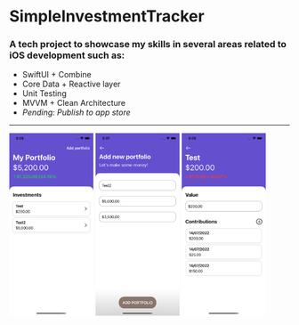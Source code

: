 # SimpleInvestmentTracker

### A tech project to showcase my skills in several areas related to iOS development such as:

- SwiftUI + Combine
- Core Data + Reactive layer
- Unit Testing
- MVVM + Clean Architecture
- *Pending: Publish to app store*

---
<img src="/screenshots/home.png" width="30%"> <img src="/screenshots/add_portfolio.png" width="30%"> <img src="/screenshots/detail.png" width="30%">
